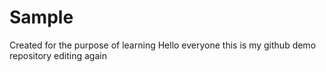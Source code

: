 # Sample
Created for the purpose of learning
Hello everyone this is my github demo repository
editing again
